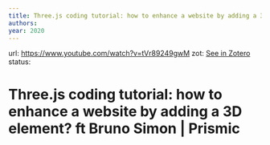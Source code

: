 ```yaml
---
title: Three.js coding tutorial: how to enhance a website by adding a 3D element? ft Bruno Simon | Prismic
authors: 
year: 2020
---
```

url:  https://www.youtube.com/watch?v=tVr89249gwM
zot: [See in Zotero](zotero://select/items/@prismicThreeJsCoding2021)
status:
# Three.js coding tutorial: how to enhance a website by adding a 3D element? ft Bruno Simon | Prismic




